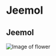 # Jeemol
## Jeemol
![Image of flower](http://upload.wikimedia.org/wikipedia/commons/a/a9/20090809_Lotus_flower_2736.jpg)
